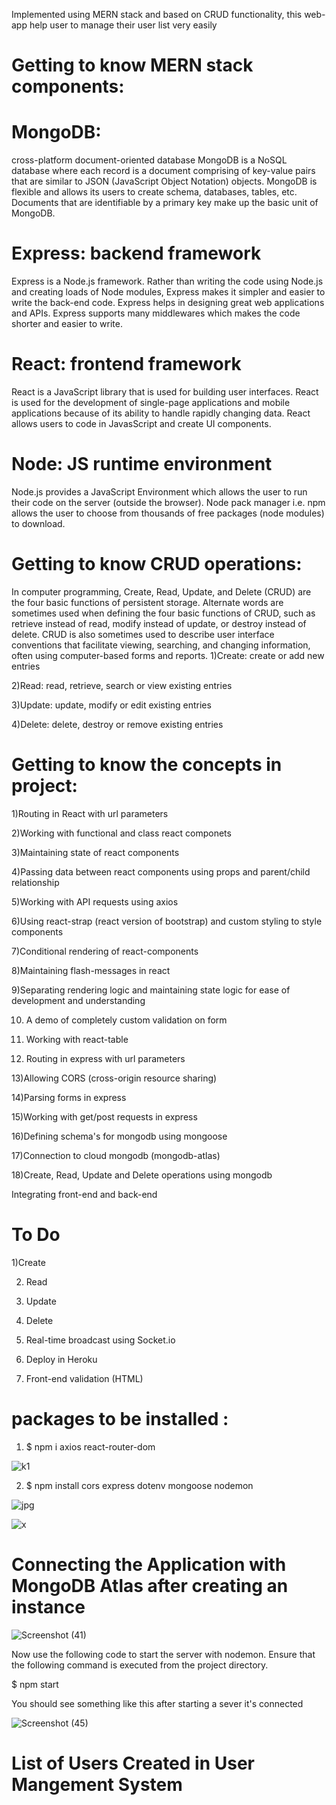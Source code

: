 
Implemented using MERN stack and based on CRUD functionality, this web-app help user to manage their user list very easily

# Getting to know MERN stack components:

# MongoDB: 
cross-platform document-oriented database
MongoDB is a NoSQL database where each record is a document comprising of key-value pairs that are similar to JSON (JavaScript Object Notation) objects. MongoDB is flexible and allows its users to create schema, databases, tables, etc. Documents that are identifiable by a primary key make up the basic unit of MongoDB.

# Express: backend framework
Express is a Node.js framework. Rather than writing the code using Node.js and creating loads of Node modules, Express makes it simpler and easier to write the back-end code. Express helps in designing great web applications and APIs. Express supports many middlewares which makes the code shorter and easier to write.

# React: frontend framework
React is a JavaScript library that is used for building user interfaces. React is used for the development of single-page applications and mobile applications because of its ability to handle rapidly changing data. React allows users to code in JavasScript and create UI components.

# Node: JS runtime environment
Node.js provides a JavaScript Environment which allows the user to run their code on the server (outside the browser). Node pack manager i.e. npm allows the user to choose from thousands of free packages (node modules) to download.


# Getting to know CRUD operations:
In computer programming, Create, Read, Update, and Delete (CRUD) are the four basic functions of persistent storage.
Alternate words are sometimes used when defining the four basic functions of CRUD, such as retrieve instead of read, modify instead of update, or destroy instead of delete. CRUD is also sometimes used to describe user interface conventions that facilitate viewing, searching, and changing information, often using computer-based forms and reports.
1)Create: create or add new entries

2)Read: read, retrieve, search or view existing entries

3)Update: update, modify or edit existing entries

4)Delete: delete, destroy or remove existing entries


# Getting to know the concepts in project:
1)Routing in React with url parameters

2)Working with functional and class react componets

3)Maintaining state of react components

4)Passing data between react components using props and parent/child relationship

5)Working with API requests using axios

6)Using react-strap (react version of bootstrap) and custom styling to style components

7)Conditional rendering of react-components

8)Maintaining flash-messages in react

9)Separating rendering logic and maintaining state logic for ease of development and understanding

10) A demo of completely custom validation on form

11) Working with react-table

12) Routing in express with url parameters

13)Allowing CORS (cross-origin resource sharing)

14)Parsing forms in express

15)Working with get/post requests in express

16)Defining schema's for mongodb using mongoose

17)Connection to cloud mongodb (mongodb-atlas)

18)Create, Read, Update and Delete operations using mongodb

Integrating front-end and back-end
# To Do
1)Create
 
2) Read
 
3) Update
 
4) Delete
 
5) Real-time broadcast using Socket.io
 
 6) Deploy in Heroku
 
 6) Front-end validation (HTML)
 
 # packages to be installed :
 
 1) $ npm i axios react-router-dom
 
 ![k1](https://user-images.githubusercontent.com/93249038/213092432-88cbb785-076c-403d-afc4-e0ae8beeb76f.jpg)
 
 2) $ npm install cors express dotenv mongoose nodemon
 
  ![jpg](https://user-images.githubusercontent.com/93249038/213092514-832fc4d1-39a4-4885-b908-4ec1bcb681e4.jpg)
  
  ![x](https://user-images.githubusercontent.com/93249038/213093722-47234234-c296-40e6-a16d-e735746749e6.jpg)

# Connecting the Application with MongoDB Atlas after creating an instance 

![Screenshot (41)](https://user-images.githubusercontent.com/93249038/213092961-00b6cfd5-8481-4339-bfaf-b49fe85c9374.png)


  
Now use the following code to start the server with nodemon. Ensure that the following command is executed from the project directory.

$ npm start

You should see something like this after starting a sever it's connected 

 ![Screenshot (45)](https://user-images.githubusercontent.com/93249038/213095817-f84b8c45-fe0a-40b8-990f-0f09f418f1ce.png)




# List of Users Created in User Mangement System 


